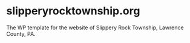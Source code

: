# slipperyrocktownship.org
The WP template for the website of Slippery Rock Township, Lawrence County, PA.
